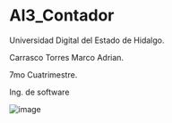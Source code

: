 # Al3_Contador
Universidad Digital del Estado de Hidalgo.

Carrasco Torres Marco Adrian.

7mo Cuatrimestre.

Ing. de software


![image](https://github.com/AdriGPlayer/Al3_Contador/assets/130609122/9c705f53-f34d-4f71-9128-cbb590c901fe)







